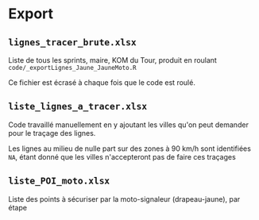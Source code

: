 # Export

## `lignes_tracer_brute.xlsx`

Liste de tous les sprints, maire, KOM du Tour, produit en roulant `code/_exportLignes_Jaune_JauneMoto.R`

Ce fichier est écrasé à chaque fois que le code est roulé.


## `liste_lignes_a_tracer.xlsx`

Code travaillé manuellement en y ajoutant les villes qu'on peut demander pour le traçage des lignes.

Les lignes au milieu de nulle part sur des zones à 90 km/h sont identifiées `NA`, étant donné que les villes n'accepteront pas de faire ces traçages

## `liste_POI_moto.xlsx`

Liste des points à sécuriser par la moto-signaleur (drapeau-jaune), par étape
